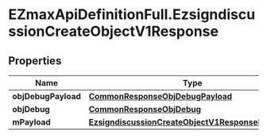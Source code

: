 # EZmaxApiDefinitionFull.EzsigndiscussionCreateObjectV1Response

## Properties

Name | Type | Description | Notes
------------ | ------------- | ------------- | -------------
**objDebugPayload** | [**CommonResponseObjDebugPayload**](CommonResponseObjDebugPayload.md) |  | 
**objDebug** | [**CommonResponseObjDebug**](CommonResponseObjDebug.md) |  | [optional] 
**mPayload** | [**EzsigndiscussionCreateObjectV1ResponseMPayload**](EzsigndiscussionCreateObjectV1ResponseMPayload.md) |  | 


